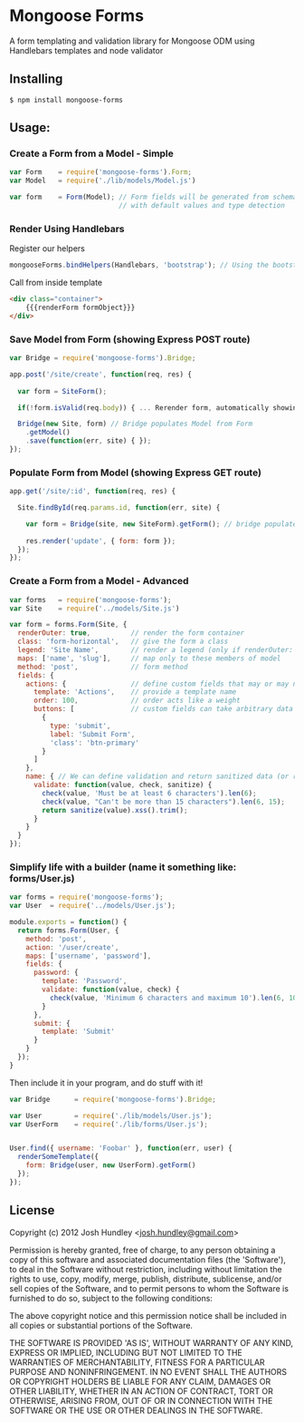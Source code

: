 # Mongoose Forms

A form templating and validation library for Mongoose ODM using Handlebars templates and node validator

## Installing

    $ npm install mongoose-forms

## Usage:

### Create a Form from a Model - Simple

```javascript
var Form    = require('mongoose-forms').Form;
var Model   = require('./lib/models/Model.js')

var form    = Form(Model); // Form fields will be generated from schema
                           // with default values and type detection
```

### Render Using Handlebars

Register our helpers

```javascript
mongooseForms.bindHelpers(Handlebars, 'bootstrap'); // Using the bootstrap markup style
```

Call from inside template

```html
<div class="container">
    {{{renderForm formObject}}}
</div>
```

### Save Model from Form (showing Express POST route) 

```javascript
var Bridge = require('mongoose-forms').Bridge;

app.post('/site/create', function(req, res) {
  
  var form = SiteForm();

  if(!form.isValid(req.body)) { ... Rerender form, automatically showing errors ... }

  Bridge(new Site, form) // Bridge populates Model from Form
    .getModel()
    .save(function(err, site) { });
});
```

### Populate Form from Model (showing Express GET route)

```javascript
app.get('/site/:id', function(req, res) {

  Site.findById(req.params.id, function(err, site) {

    var form = Bridge(site, new SiteForm).getForm(); // bridge populates Form from Model
    
    res.render('update', { form: form });
  });
});
```

### Create a Form from a Model - Advanced

```javascript
var forms   = require('mongoose-forms');
var Site    = require('../models/Site.js')

var form = forms.Form(Site, {
  renderOuter: true,          // render the form container
  class: 'form-horizontal',   // give the form a class
  legend: 'Site Name',        // render a legend (only if renderOuter: true)
  maps: ['name', 'slug'],     // map only to these members of model
  method: 'post',             // form method
  fields: {
    actions: {                // define custom fields that may or may not exist in your model
      template: 'Actions',    // provide a template name
      order: 100,             // order acts like a weight
      buttons: [              // custom fields can take arbitrary data
        {
          type: 'submit',
          label: 'Submit Form',
          'class': 'btn-primary'
        }
      ]
    },
    name: { // We can define validation and return sanitized data (or return nothing to simply passthrough)
      validate: function(value, check, sanitize) {
        check(value, 'Must be at least 6 characters').len(6);
        check(value, "Can't be more than 15 characters").len(6, 15);
        return sanitize(value).xss().trim();
      }
    }
  }
});

```

### Simplify life with a builder (name it something like: forms/User.js)

```javascript
var forms = require('mongoose-forms');
var User  = require('../models/User.js');

module.exports = function() {
  return forms.Form(User, {
    method: 'post',
    action: '/user/create',
    maps: ['username', 'password'],
    fields: {
      password: {
        template: 'Password',
        validate: function(value, check) {
          check(value, 'Minimum 6 characters and maximum 10').len(6, 10);
        }
      },
      submit: {
        template: 'Submit'
      }
    }
  });
}
```

Then include it in your program, and do stuff with it!

```javascript
var Bridge      = require('mongoose-forms').Bridge;

var User        = require('./lib/models/User.js');
var UserForm    = require('./lib/forms/User.js');


User.find({ username: 'Foobar' }, function(err, user) {
  renderSomeTemplate({
    form: Bridge(user, new UserForm).getForm()
  });
});

```

## License

Copyright (c) 2012 Josh Hundley &lt;josh.hundley@gmail.com&gt;

Permission is hereby granted, free of charge, to any person obtaining
a copy of this software and associated documentation files (the
'Software'), to deal in the Software without restriction, including
without limitation the rights to use, copy, modify, merge, publish,
distribute, sublicense, and/or sell copies of the Software, and to
permit persons to whom the Software is furnished to do so, subject to
the following conditions:

The above copyright notice and this permission notice shall be
included in all copies or substantial portions of the Software.

THE SOFTWARE IS PROVIDED 'AS IS', WITHOUT WARRANTY OF ANY KIND,
EXPRESS OR IMPLIED, INCLUDING BUT NOT LIMITED TO THE WARRANTIES OF
MERCHANTABILITY, FITNESS FOR A PARTICULAR PURPOSE AND NONINFRINGEMENT.
IN NO EVENT SHALL THE AUTHORS OR COPYRIGHT HOLDERS BE LIABLE FOR ANY
CLAIM, DAMAGES OR OTHER LIABILITY, WHETHER IN AN ACTION OF CONTRACT,
TORT OR OTHERWISE, ARISING FROM, OUT OF OR IN CONNECTION WITH THE
SOFTWARE OR THE USE OR OTHER DEALINGS IN THE SOFTWARE.